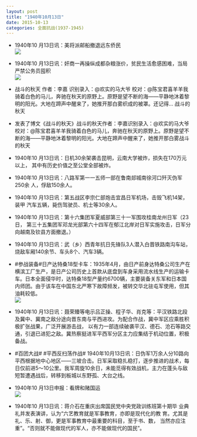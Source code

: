 ```yaml
---
layout: post
title: "1940年10月13日"
date: 2015-10-13
categories: 全面抗战(1937-1945)
---
```


<meta name="referrer" content="no-referrer" />

- 1940年10 月13日讯：美将派邮船撤退远东侨民 <br/><img src="https://ww2.sinaimg.cn/large/aca367d8jw1ewzwuvfup2j207v0hm767.jpg" />

- 1940年10 月13日讯：奸商一再操纵成都杂粮涨价，贫民生活愈感困难，当局严禁公务员囤积 <br/><img src="https://ww1.sinaimg.cn/large/aca367d8jw1ewzv3wcb7yj20300dhaal.jpg" />

- 战斗的秋天 作者：李嘉 识别录入：@欢实的马大爷 校对：@陈宝君喜羊羊我骑着白色的马儿，奔驰在秋天的原野上。原野是望不断的海——平静地沐着黎明的阳光。大地在蹄声中醒来了，她推开那白雾织成的被罩。还记得... 战斗的秋天 

- 发表了博文《战斗的秋天》战斗的秋天作者：李嘉识别录入：@欢实的马大爷校对：@陈宝君喜羊羊我骑着白色的马儿，奔驰在秋天的原野上。原野是望不断的海——平静地沐着黎明的阳光。大地在蹄声中醒来了，她推开那白雾战斗的秋天 

- 1940年10 月13日讯：日机30余架袭击昆明，云南大学被炸，损失在170万元以上， 其中有历史价值之至公堂全部被炸。 

- 1940年10 月13日讯：八路军第一一五师一部在鲁南郯城南徐河口歼灭伪军250余 人，俘敌150余人。 

- 1940年10 月13日讯：第五战区李宗仁部炮击宜昌日军机场，击毁飞机14架，装甲 汽车五辆，毙伤驾驶员、机士等30余人。 

- 1940年10 月13日讯：第十六集团军夏威部第三十一军围攻桂南龙州日军（23日， 第三十五集团军邓龙光部第六十四军在郁江北岸对日军实施攻击，日军分向越南及钦县方面撤退。） 

- 1940年10 月13日讯：武（乡）西青年抗日先锋队3人潜入白晋铁路南沟车站，烧敌车厢140余节、车头8个、汽车3辆。  

- #参战装备#日产达特桑18型卡车：1935年4月，由日产前身达特桑公司生产在横滨工厂生产，是日产公司历史上首款从底盘到车身采用流水线生产的运输卡车。日本全面侵华时，达特桑18型产量约6700辆，主要装备关东军和日本国内师团。由于该车在中国东北严寒下故障频发，被转交华北驻屯军使用，但其油耗较低。 <br/><img src="https://ww1.sinaimg.cn/large/aca367d8jw1ewza0isx0vj20gm0cs76e.jpg" />

- 1940年10 月13日讯：聂荣臻等电示吕正操、程子华、肖克等：平汉铁路北段及冀中、冀南之敌分途向晋东南与平西进攻。为配合作战，冀中军区应乘胜积极扩张战果，广泛开展游击战， 以有力一部连续破袭平汉、德石、沧石等路交通，引退已进犯之敌。冀热察挺进军平西军分区主力应集结于机动位置，积极备战。 

- #百团大战# #平西反扫荡作战# 1940年10月13日讯：日伪军1万余人分10路向平西根据地中心地区——三坡合击。日军采取稳扎稳打，逐步推进的战术，每日仅前进5～10公里。我军周旋10余日，未能觅得有效战机，主力在蓬头与敌短暂遭遇战后，转移到板城以东野孤、大台之线。 

- 1940年10 月13日申报：看牌和赌国运 <br/><img src="https://ww3.sinaimg.cn/large/aca367d8jw1ewz5oq3pbij20qt0xoh75.jpg" />

- 1940年10 月13日讯：蒋介石在重庆出席国民党中央党政训练班第十期毕 业典礼并发表演讲，认为“六艺教育就是军事教育，亦即是现代化的教 育。尤其是礼、乐、射、御，更是军事教育中最重要的科目，至于书、数， 当然亦应注重”。“否则就不能做现代的军人，亦不能做现代的国民”。 

